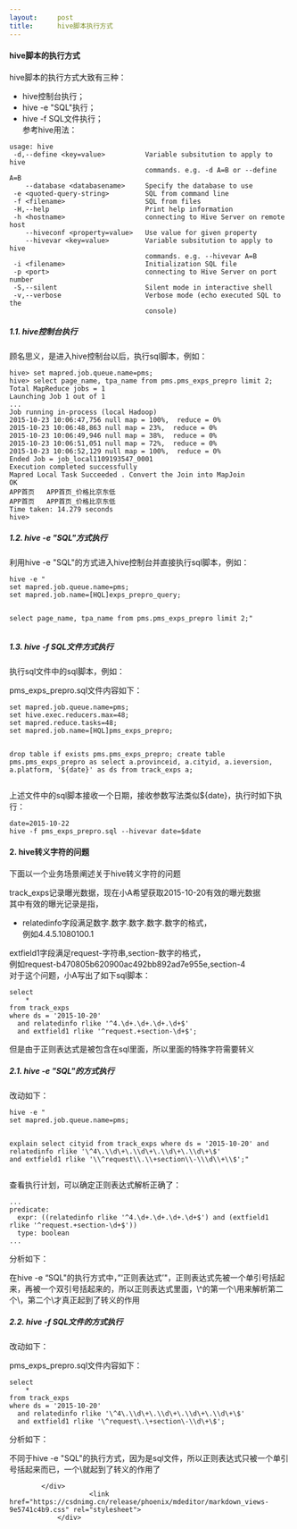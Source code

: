 ```yaml
---
layout:     post
title:      hive脚本执行方式
---
```

<div id="article_content" class="article_content clearfix csdn-tracking-statistics" data-pid="blog" data-mod="popu_307" data-dsm="post">
								            <div id="content_views" class="markdown_views prism-atom-one-dark">
							<!-- flowchart 箭头图标 勿删 -->
							<svg xmlns="http://www.w3.org/2000/svg" style="display: none;"><path stroke-linecap="round" d="M5,0 0,2.5 5,5z" id="raphael-marker-block" style="-webkit-tap-highlight-color: rgba(0, 0, 0, 0);"></path></svg>
							<h4><a id="hive_0"></a>hive脚本的执行方式</h4>
<p>hive脚本的执行方式大致有三种：</p>
<ul>
<li>hive控制台执行；</li>
<li>hive -e "SQL"执行；</li>
<li>hive -f SQL文件执行；<br>
参考hive用法：</li>
</ul>
<pre><code>usage: hive
 -d,--define &lt;key=value&gt;          Variable subsitution to apply to hive
                                  commands. e.g. -d A=B or --define A=B
    --database &lt;databasename&gt;     Specify the database to use
 -e &lt;quoted-query-string&gt;         SQL from command line
 -f &lt;filename&gt;                    SQL from files
 -H,--help                        Print help information
 -h &lt;hostname&gt;                    connecting to Hive Server on remote host
    --hiveconf &lt;property=value&gt;   Use value for given property
    --hivevar &lt;key=value&gt;         Variable subsitution to apply to hive
                                  commands. e.g. --hivevar A=B
 -i &lt;filename&gt;                    Initialization SQL file
 -p &lt;port&gt;                        connecting to Hive Server on port number
 -S,--silent                      Silent mode in interactive shell
 -v,--verbose                     Verbose mode (echo executed SQL to the
                                  console)
</code></pre>
<h5><a id="11_hive_26"></a>1.1. hive控制台执行</h5>
<p>顾名思义，是进入hive控制台以后，执行sql脚本，例如：</p>
<pre><code>hive&gt; set mapred.job.queue.name=pms;
hive&gt; select page_name, tpa_name from pms.pms_exps_prepro limit 2;
Total MapReduce jobs = 1
Launching Job 1 out of 1
...
Job running in-process (local Hadoop)
2015-10-23 10:06:47,756 null map = 100%,  reduce = 0%
2015-10-23 10:06:48,863 null map = 23%,  reduce = 0%
2015-10-23 10:06:49,946 null map = 38%,  reduce = 0%
2015-10-23 10:06:51,051 null map = 72%,  reduce = 0%
2015-10-23 10:06:52,129 null map = 100%,  reduce = 0%
Ended Job = job_local1109193547_0001
Execution completed successfully
Mapred Local Task Succeeded . Convert the Join into MapJoin
OK
APP首页   APP首页_价格比京东低
APP首页   APP首页_价格比京东低
Time taken: 14.279 seconds
hive&gt; 
</code></pre>
<h5><a id="12_hive_e_SQL_50"></a>1.2. hive -e "SQL"方式执行</h5>
<p>利用hive -e "SQL"的方式进入hive控制台并直接执行sql脚本，例如：</p>
<pre><code>hive -e "
set mapred.job.queue.name=pms;
set mapred.job.name=[HQL]exps_prepro_query;

select page_name, tpa_name 
from pms.pms_exps_prepro 
limit 2;"
</code></pre>
<h5><a id="13_hive_f_SQL_62"></a>1.3. hive -f SQL文件方式执行</h5>
<p>执行sql文件中的sql脚本，例如：</p>
<p>pms_exps_prepro.sql文件内容如下：</p>
<pre><code>set mapred.job.queue.name=pms;
set hive.exec.reducers.max=48;
set mapred.reduce.tasks=48;
set mapred.job.name=[HQL]pms_exps_prepro;

drop table if exists pms.pms_exps_prepro; 
create table pms.pms_exps_prepro as 
select 
  a.provinceid,
  a.cityid,
  a.ieversion,
  a.platform,
  '${date}' as ds
from track_exps a;
</code></pre>
<p>上述文件中的sql脚本接收一个日期，接收参数写法类似${date}，执行时如下执行：</p>
<pre><code>date=2015-10-22
hive -f pms_exps_prepro.sql --hivevar date=$date
</code></pre>
<h4><a id="2_hive_90"></a>2. hive转义字符的问题</h4>
<p>下面以一个业务场景阐述关于hive转义字符的问题</p>
<p>track_exps记录曝光数据，现在小A希望获取2015-10-20有效的曝光数据<br>
其中有效的曝光记录是指，</p>
<ul>
<li>relatedinfo字段满足数字.数字.数字.数字.数字的格式，<br>
例如4.4.5.1080100.1</li>
</ul>
<p>extfield1字段满足request-字符串,section-数字的格式，<br>
例如request-b470805b620900ac492bb892ad7e955e,section-4<br>
对于这个问题，小A写出了如下sql脚本：</p>
<pre><code>select 
    *
from track_exps
where ds = '2015-10-20'
  and relatedinfo rlike '^4.\d+.\d+.\d+.\d+$' 
  and extfield1 rlike '^request.+section-\d+$';
</code></pre>
<p>但是由于正则表达式是被包含在sql里面，所以里面的特殊字符需要转义</p>
<h5><a id="21_hive_e_SQL_113"></a>2.1. hive -e "SQL"的方式执行</h5>
<p>改动如下：</p>
<pre><code>hive -e "
set mapred.job.queue.name=pms;

explain select 
    cityid
from track_exps
where ds = '2015-10-20'
  and relatedinfo rlike '\\^4\\.\\\d\\+\\.\\\d\\+\\.\\\d\\+\\.\\\d\\+\\$' 
  and extfield1 rlike '\\^request\\.\\+section\\-\\\d\\+\\$';"
</code></pre>
<p>查看执行计划，可以确定正则表达式解析正确了：</p>
<pre><code>...
predicate:
  expr: ((relatedinfo rlike '^4.\d+.\d+.\d+.\d+$') and (extfield1 rlike '^request.+section-\d+$'))
  type: boolean
...
</code></pre>
<p>分析如下：</p>
<p>在hive -e “SQL"的执行方式中，”‘正则表达式’"，正则表达式先被一个单引号括起来，再被一个双引号括起来的，所以正则表达式里面，\^的第一个\用来解析第二个\，第二个\才真正起到了转义的作用</p>
<h5><a id="22_hive_f_SQL_143"></a>2.2. hive -f SQL文件的方式执行</h5>
<p>改动如下：</p>
<p>pms_exps_prepro.sql文件内容如下：</p>
<pre><code>select 
    *
from track_exps
where ds = '2015-10-20'
  and relatedinfo rlike '\^4\.\\d\+\.\\d\+\.\\d\+\.\\d\+\$' 
  and extfield1 rlike '\^request\.\+section\-\\d\+\$';
</code></pre>
<p>分析如下：</p>
<p>不同于hive -e "SQL"的执行方式，因为是sql文件，所以正则表达式只被一个单引号括起来而已，一个\就起到了转义的作用了</p>

            </div>
						<link href="https://csdnimg.cn/release/phoenix/mdeditor/markdown_views-9e5741c4b9.css" rel="stylesheet">
                </div>